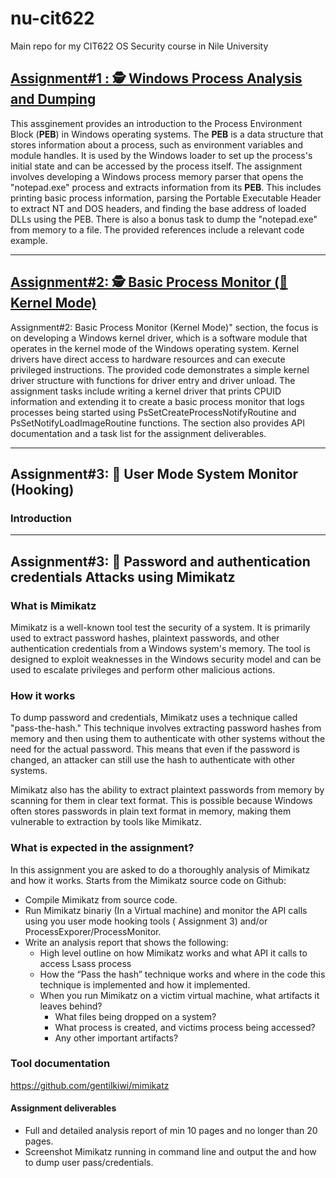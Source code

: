 # nu-cit622
Main repo for my CIT622 OS Security course in Nile University

## [Assignment#1 : 🕵 Windows Process Analysis and Dumping](./Assignments/01%20-%20Windows%20Process%20Analysis%20and%20Dumping/README.md)

This assginement provides an introduction to the Process Environment Block (**PEB**) in Windows operating systems. The **PEB** is a data structure that stores information about a process, such as environment variables and module handles. It is used by the Windows loader to set up the process's initial state and can be accessed by the process itself. The assignment involves developing a Windows process memory parser that opens the "notepad.exe" process and extracts information from its **PEB**. This includes printing basic process information, parsing the Portable Executable Header to extract NT and DOS headers, and finding the base address of loaded DLLs using the PEB. There is also a bonus task to dump the "notepad.exe" from memory to a file. The provided references include a relevant code example.

__________________________________

## [Assignment#2: 🕵 Basic Process Monitor (🌽Kernel Mode)](./Assignments/02%20-%20Basic%20Process%20Monitor%20(Kernel%20Mode)/README.md)

Assignment#2: Basic Process Monitor (Kernel Mode)" section, the focus is on developing a Windows kernel driver, which is a software module that operates in the kernel mode of the Windows operating system. Kernel drivers have direct access to hardware resources and can execute privileged instructions. The provided code demonstrates a simple kernel driver structure with functions for driver entry and driver unload. The assignment tasks include writing a kernel driver that prints CPUID information and extending it to create a basic process monitor that logs processes being started using PsSetCreateProcessNotifyRoutine and PsSetNotifyLoadImageRoutine functions. The section also provides API documentation and a task list for the assignment deliverables.

__________________________________

## Assignment#3: 🔗 User Mode System Monitor (Hooking)

### Introduction
__________________________________

## Assignment#3: 🔐 Password and authentication credentials Attacks using Mimikatz

### What is Mimikatz

Mimikatz is a well-known tool test the security of a system. It is primarily used to extract password hashes, plaintext passwords, and other authentication credentials from a Windows system's memory. The tool is designed to exploit weaknesses in the Windows security model and can be used to escalate privileges and perform other malicious actions.

### How it works

To dump password and credentials, Mimikatz uses a technique called "pass-the-hash." This technique involves extracting password hashes from memory and then using them to authenticate with other systems without the need for the actual password. This means that even if the password is changed, an attacker can still use the hash to authenticate with other systems.

Mimikatz also has the ability to extract plaintext passwords from memory by scanning for them in clear text format. This is possible because Windows often stores passwords in plain text format in memory, making them vulnerable to extraction by tools like Mimikatz.

### What is expected in the assignment?

In this assignment you are asked to do a thoroughly analysis of Mimikatz and how it works. Starts from the Mimikatz source code on Github:

- Compile Mimikatz from source code.
- Run Mimikatz binariy (In a Virtual machine) and monitor the API calls using you user mode hooking tools ( Assignment 3) and/or ProcessExporer/ProcessMonitor.
- Write an analysis report that shows the following:
  - High level outline on how Mimikatz works and what API it calls to access Lsass process
  - How the “Pass the hash” technique works and where in the code this technique is implemented and how it implemented.
  - When you run Mimikatz on a victim virtual machine, what artifacts it leaves behind?
    - What files being dropped on a system?
    - What process is created, and victims process being accessed?
    - Any other important artifacts?

### Tool documentation

https://github.com/gentilkiwi/mimikatz

#### Assignment deliverables

- Full and detailed analysis report of min 10 pages and no longer than 20 pages.
- Screenshot Mimikatz running in command line and output the and how to dump user pass/credentials.